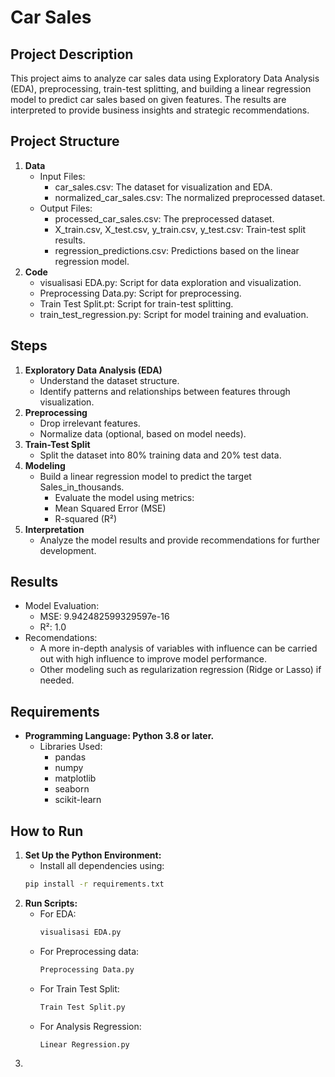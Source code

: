# Car Sales
## Project Description
This project aims to analyze car sales data using Exploratory Data Analysis (EDA), preprocessing, train-test splitting, and building a linear regression model to predict car sales based on given features. The results are interpreted to provide business insights and strategic recommendations.

## Project Structure

1. **Data**
     - Input Files:
         - car_sales.csv: The dataset for visualization and EDA.
         - normalized_car_sales.csv: The normalized preprocessed dataset.
     - Output Files:
         - processed_car_sales.csv: The preprocessed dataset.
         - X_train.csv, X_test.csv, y_train.csv, y_test.csv: Train-test split results.
         - regression_predictions.csv: Predictions based on the linear regression model.
2. **Code**
     - visualisasi EDA.py: Script for data exploration and visualization.
     - Preprocessing Data.py: Script for preprocessing.
     - Train Test Split.pt: Script for train-test splitting.
     - train_test_regression.py: Script for model training and evaluation.

## Steps

1. **Exploratory Data Analysis (EDA)**
     - Understand the dataset structure.
     - Identify patterns and relationships between features through visualization.
2. **Preprocessing**
     - Drop irrelevant features.
     - Normalize data (optional, based on model needs).
3. **Train-Test Split**
     - Split the dataset into 80% training data and 20% test data.
4. **Modeling**
     - Build a linear regression model to predict the target Sales_in_thousands.
         - Evaluate the model using metrics:
         - Mean Squared Error (MSE)
         - R-squared (R²)
5. **Interpretation**
     - Analyze the model results and provide recommendations for further development.

## Results

- Model Evaluation:
    - MSE: 9.942482599329597e-16
    - R²: 1.0
- Recomendations: 
    - A more in-depth analysis of variables with influence can be carried out with high influence to improve model performance.
    - Other modeling such as regularization regression (Ridge or Lasso) if needed.

## Requirements

- **Programming Language: Python 3.8 or later.**
     - Libraries Used:
        - pandas
        - numpy
        - matplotlib
        - seaborn
        - scikit-learn

## How to Run

1. **Set Up the Python Environment:**
   - Install all dependencies using:
   ``` bash
   pip install -r requirements.txt
2. **Run Scripts:**
   - For EDA:
        ``` bash
        visualisasi EDA.py
   - For Preprocessing data:
        ``` bash
        Preprocessing Data.py
   - For Train Test Split:
        ``` bash
        Train Test Split.py
   - For Analysis Regression:
        ``` bash
        Linear Regression.py
3.  
